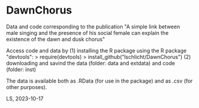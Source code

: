 # DawnChorus
Data and code corresponding to the publication "A simple link between male singing and the presence of his social female can explain the existence of the dawn and dusk chorus"

Access code and data by 
(1) installing the R package using the R package "devtools":
      > require(devtools)
      > install_github("lschlicht/DawnChorus")
(2) downloading and savind the data (folder: data and extdata) and code (folder: inst) 

The data is available both as .RData (for use in the package) and as .csv (for other purposes).

LS, 2023-10-17
